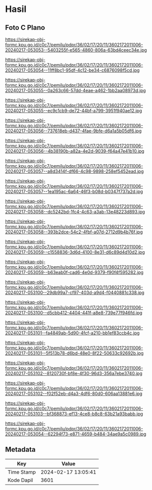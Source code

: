 # Hasil

## Foto C Plano

https://sirekap-obj-formc.kpu.go.id/c0c7/pemilu/pdpr/36/02/17/20/11/3602172011006-20240217-053053--5403255f-e565-4860-806a-63bd4ceec34e.jpg

https://sirekap-obj-formc.kpu.go.id/c0c7/pemilu/pdpr/36/02/17/20/11/3602172011006-20240217-053054--11ff8bc1-95df-4c12-be34-c6876098f5cd.jpg

https://sirekap-obj-formc.kpu.go.id/c0c7/pemilu/pdpr/36/02/17/20/11/3602172011006-20240217-053055--0a263c66-57dd-4eae-a462-1bb2aa08973d.jpg

https://sirekap-obj-formc.kpu.go.id/c0c7/pemilu/pdpr/36/02/17/20/11/3602172011006-20240217-053055--ec9c1cb9-de72-44bf-a799-3951f940ae12.jpg

https://sirekap-obj-formc.kpu.go.id/c0c7/pemilu/pdpr/36/02/17/20/11/3602172011006-20240217-053056--737618eb-d437-4fae-9bfe-d6a1a5b05df6.jpg

https://sirekap-obj-formc.kpu.go.id/c0c7/pemilu/pdpr/36/02/17/20/11/3602172011006-20240217-053056--4b38190b-a82a-4e2d-9039-f64a47e41b10.jpg

https://sirekap-obj-formc.kpu.go.id/c0c7/pemilu/pdpr/36/02/17/20/11/3602172011006-20240217-053057--a8d3414f-df66-4c98-9898-258ef5452ead.jpg

https://sirekap-obj-formc.kpu.go.id/c0c7/pemilu/pdpr/36/02/17/20/11/3602172011006-20240217-053057--1ea195ac-6a64-46f3-b08d-b0347f737a2d.jpg

https://sirekap-obj-formc.kpu.go.id/c0c7/pemilu/pdpr/36/02/17/20/11/3602172011006-20240217-053058--dc5242bd-1fc4-4c63-a3ab-13e48223d893.jpg

https://sirekap-obj-formc.kpu.go.id/c0c7/pemilu/pdpr/36/02/17/20/11/3602172011006-20240217-053058--393b2dce-54c2-4fbf-a07d-2712d9b4b76f.jpg

https://sirekap-obj-formc.kpu.go.id/c0c7/pemilu/pdpr/36/02/17/20/11/3602172011006-20240217-053059--c1558836-3d6d-4100-8e31-d6c89d4d10d2.jpg

https://sirekap-obj-formc.kpu.go.id/c0c7/pemilu/pdpr/36/02/17/20/11/3602172011006-20240217-053059--b63eab0f-cad6-4e0d-9379-f90f4f595282.jpg

https://sirekap-obj-formc.kpu.go.id/c0c7/pemilu/pdpr/36/02/17/20/11/3602172011006-20240217-053100--29db99a7-cf97-403d-a9d4-f0440881c338.jpg

https://sirekap-obj-formc.kpu.go.id/c0c7/pemilu/pdpr/36/02/17/20/11/3602172011006-20240217-053100--d5cbb412-4404-441f-a8e8-739e77f946fd.jpg

https://sirekap-obj-formc.kpu.go.id/c0c7/pemilu/pdpr/36/02/17/20/11/3602172011006-20240217-053101--fa4849ab-5d90-4fcf-a210-bb1ef83ccb4c.jpg

https://sirekap-obj-formc.kpu.go.id/c0c7/pemilu/pdpr/36/02/17/20/11/3602172011006-20240217-053101--5f513b78-d6bd-48e0-8f22-50633c92692b.jpg

https://sirekap-obj-formc.kpu.go.id/c0c7/pemilu/pdpr/36/02/17/20/11/3602172011006-20240217-053102--8120730f-bf8e-4f30-96d3-356a7ebe3740.jpg

https://sirekap-obj-formc.kpu.go.id/c0c7/pemilu/pdpr/36/02/17/20/11/3602172011006-20240217-053102--f02f52eb-d4a3-4df6-80d0-606aa13881e6.jpg

https://sirekap-obj-formc.kpu.go.id/c0c7/pemilu/pdpr/36/02/17/20/11/3602172011006-20240217-053103--bf368873-ef13-4ce8-b8c8-63b21a93babb.jpg

https://sirekap-obj-formc.kpu.go.id/c0c7/pemilu/pdpr/36/02/17/20/11/3602172011006-20240217-053054--62294f73-e871-4659-b484-34ae9a5c0989.jpg


## Metadata

| Key        | Value               |
| ---------- | ------------------- |
| Time Stamp | 2024-02-17 13:05:41 |
| Kode Dapil | 3601                |



